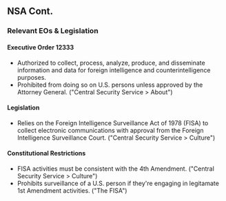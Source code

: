 ## NSA Cont.

### Relevant EOs & Legislation
#### Executive Order 12333
- <CursorType :speed="10" :slide="13">Authorized to collect, process, analyze, produce, and disseminate information and data for foreign intelligence and counterintelligence purposes.</CursorType>
- <CursorType :speed="10" :slide="13">Prohibited from doing so on U.S. persons unless approved by the Attorney General. ("Central Security Service > About")</CursorType>
#### Legislation
- <CursorType :speed="10" :slide="13">Relies on the Foreign Intelligence Surveillance Act of 1978 (FISA) to collect electronic communications with approval from the Foreign Intelligence Surveillance Court. ("Central Security Service > Culture")</CursorType>
#### Constitutional Restrictions
- <CursorType :speed="10" :slide="13">FISA activities must be consistent with the 4th Amendment. ("Central Security Service > Culture")</CursorType>
- <CursorType :speed="10" :slide="13">Prohibits surveillance of a U.S. person if they're engaging in legitamate 1st Amendment activities. ("The FISA")</CursorType>
